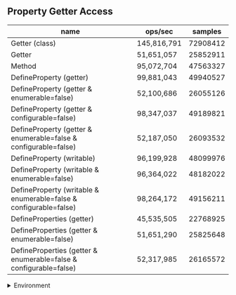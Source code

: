 ## Property Getter Access

|name|ops/sec|samples|
|-|-|-|
|Getter (class)|145,816,791|72908412|
|Getter|51,651,057|25852911|
|Method|95,072,704|47563327|
|DefineProperty (getter)|99,881,043|49940527|
|DefineProperty (getter & enumerable=false)|52,100,686|26055126|
|DefineProperty (getter & configurable=false)|98,347,037|49189821|
|DefineProperty (getter & enumerable=false & configurable=false)|52,187,050|26093532|
|DefineProperty (writable)|96,199,928|48099976|
|DefineProperty (writable & enumerable=false)|96,364,022|48182022|
|DefineProperty (writable & enumerable=false & configurable=false)|98,264,172|49156211|
|DefineProperties (getter)|45,535,505|22768925|
|DefineProperties (getter & enumerable=false)|51,651,290|25825648|
|DefineProperties (getter & enumerable=false & configurable=false)|52,317,985|26165572|


<details>
<summary>Environment</summary>

* __Machine:__ linux x64 | 4 vCPUs | 7.6GB Mem
* __Run:__ Fri Oct 11 2024 22:27:45 GMT+0000 (Coordinated Universal Time)
* __Node:__ `v20.17.0`
</details>

<!--
{"environment":{"platform":"linux","arch":"x64","cpus":4,"totalMemory":7.597877502441406},"benchmarks":[{"name":"Getter (class)","opsSec":145816791.9203058,"samples":72908412},{"name":"Getter","opsSec":51651057.93280558,"samples":25852911},{"name":"Method","opsSec":95072704.80351382,"samples":47563327},{"name":"DefineProperty (getter)","opsSec":99881043.61237147,"samples":49940527},{"name":"DefineProperty (getter & enumerable=false)","opsSec":52100686.730721734,"samples":26055126},{"name":"DefineProperty (getter & configurable=false)","opsSec":98347037.79333667,"samples":49189821},{"name":"DefineProperty (getter & enumerable=false & configurable=false)","opsSec":52187050.53574096,"samples":26093532},{"name":"DefineProperty (writable)","opsSec":96199928.91201705,"samples":48099976},{"name":"DefineProperty (writable & enumerable=false)","opsSec":96364022.22173098,"samples":48182022},{"name":"DefineProperty (writable & enumerable=false & configurable=false)","opsSec":98264172.91540012,"samples":49156211},{"name":"DefineProperties (getter)","opsSec":45535505.92322608,"samples":22768925},{"name":"DefineProperties (getter & enumerable=false)","opsSec":51651290.628265776,"samples":25825648},{"name":"DefineProperties (getter & enumerable=false & configurable=false)","opsSec":52317985.398856364,"samples":26165572}]}-->
